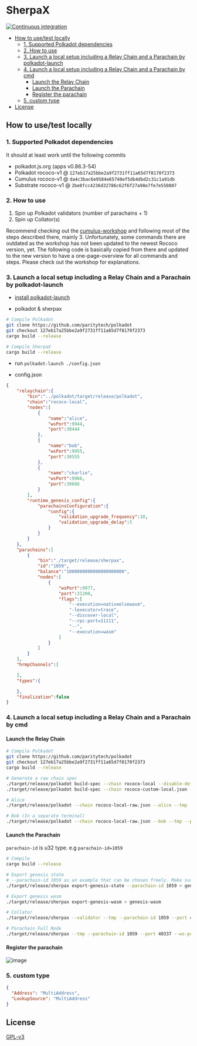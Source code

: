 # SherpaX

[![Continuous integration](https://github.com/chainx-org/SherpaX/actions/workflows/ci.yml/badge.svg)](https://github.com/chainx-org/SherpaX/actions/workflows/ci.yml)

<!-- TOC GFM -->

* [How to use/test locally](#how-to-usetest-locally)
    * [1. Supported Polkadot dependencies](#1-supported-polkadot-dependencies)
    * [2. How to use](#2-how-to-use)
    * [3. Launch a local setup including a Relay Chain and a Parachain by polkadot-launch](#3-launch-a-local-setup-including-a-relay-chain-and-a-parachain-by-polkadot-launch)
    * [4. Launch a local setup including a Relay Chain and a Parachain by cmd](#4-launch-a-local-setup-including-a-relay-chain-and-a-parachain-by-cmd)
        * [Launch the Relay Chain](#launch-the-relay-chain)
        * [Launch the Parachain](#launch-the-parachain)
        * [Register the parachain](#register-the-parachain)
    * [5. custom type](#5-custom-type)
* [License](#license)

<!-- /TOC -->

## How to use/test locally

### 1. Supported Polkadot dependencies

It should at least work until the following commits

-   polkadot.js.org (apps v0.86.3-54)
-   Polkadot rococo-v1 @ `127eb17a25bbe2a9f2731ff11a65d7f8170f2373`
-   Cumulus rococo-v1 @ `da4c3bac6e9584e65740ef5db4dbd2c31c1a91db`
-   Substrate rococo-v1  @ `2be8fcc4236d32786c62f6f27a98e7fe7e550807`

### 2. How to use

1. Spin up Polkadot validators (number of parachains + 1)
2. Spin up Collator(s)

Recommend checking out the [cumulus-workshop](https://substrate.dev/cumulus-workshop/#/3-parachains/1-launch) and following most of the steps described there, mainly 3.
Unfortunately, some commands there are outdated as the workshop has not been updated to the newest Rococo version, yet.
The following code is basically copied from there and updated to the new version to have a one-page-overview for all commands and steps.
Please check out the workshop for explanations.

### 3. Launch a local setup including a Relay Chain and a Parachain by polkadot-launch

- [install polkadot-launch](https://github.com/paritytech/polkadot-launch)

- polkadot & sherpax
```bash
# Compile Polkadot
git clone https://github.com/paritytech/polkadot
git checkout 127eb17a25bbe2a9f2731ff11a65d7f8170f2373
cargo build --release

# Compile SherpaX
cargo build --release
```

- run `polkadot-launch ./config.json`

- config.json

```json
{
    "relaychain":{
        "bin":"../polkadot/target/release/polkadot",
        "chain":"rococo-local",
        "nodes":[
            {
                "name":"alice",
                "wsPort":9944,
                "port":30444
            },
            {
                "name":"bob",
                "wsPort":9955,
                "port":30555
            },
            {
                "name":"charlie",
                "wsPort":9966,
                "port":30666
            }
        ],
        "runtime_genesis_config":{
            "parachainsConfiguration":{
                "config":{
                    "validation_upgrade_frequency":10,
                    "validation_upgrade_delay":5
                }
            }
        }
    },
    "parachains":[
        {
            "bin":"./target/release/sherpax",
            "id":"1059",
            "balance":"1000000000000000000000",
            "nodes":[
                {
                    "wsPort":9977,
                    "port":31200,
                    "flags":[
                        "--execution=nativeelsewasm",
                        "-lexecutor=trace",
                        "--discover-local",
                        "--rpc-port=11111",
                        "--",
                        "--execution=wasm"
                    ]
                }
            ]
        }
    ],
    "hrmpChannels":[

    ],
    "types":{

    },
    "finalization":false
}
```


### 4. Launch a local setup including a Relay Chain and a Parachain by cmd

#### Launch the Relay Chain

```bash
# Compile Polkadot
git clone https://github.com/paritytech/polkadot
git checkout 127eb17a25bbe2a9f2731ff11a65d7f8170f2373
cargo build --release

# Generate a raw chain spec
./target/release/polkadot build-spec --chain rococo-local --disable-default-bootnode > rococo-custom-local.json
./target/release/polkadot build-spec --chain rococo-custom-local.json --disable-default-bootnode --raw > rococo-local-raw.json

# Alice
./target/release/polkadot --chain rococo-local-raw.json --alice --tmp

# Bob (In a separate terminal)
./target/release/polkadot --chain rococo-local-raw.json --bob --tmp --port 30334
```

#### Launch the Parachain
`parachain-id` is u32 type. 
e.g `parachain-id=1059`

```bash
# Compile
cargo build --release

# Export genesis state
# --parachain-id 1059 as an example that can be chosen freely. Make sure to everywhere use the same parachain id
./target/release/sherpax export-genesis-state --parachain-id 1059 > genesis-state

# Export genesis wasm
./target/release/sherpax export-genesis-wasm > genesis-wasm

# Collator
./target/release/sherpax --validator --tmp --parachain-id 1059 --port 40335 --ws-port 9977 -- --execution wasm --chain ../polkadot/rococo-local-raw.json --port 30335

# Parachain Full Node
./target/release/sherpax --tmp --parachain-id 1059 --port 40337 --ws-port 9988 -- --execution wasm --chain ../polkadot/rococo-local-raw.json --port 30337
```

#### Register the parachain
![image](https://user-images.githubusercontent.com/2915325/99548884-1be13580-2987-11eb-9a8b-20be658d34f9.png)

### 5. custom type

```json
{
  "Address": "MultiAddress",
  "LookupSource": "MultiAddress"
}
```

## License

[GPL-v3](LICENSE)
